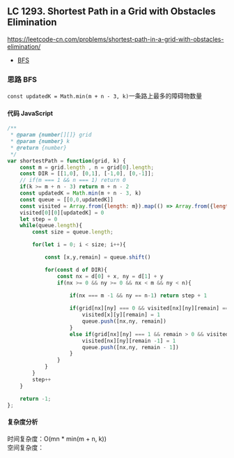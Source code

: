 ## LC 1293. Shortest Path in a Grid with Obstacles Elimination
https://leetcode-cn.com/problems/shortest-path-in-a-grid-with-obstacles-elimination/
- [BFS](#思路-BFS)

### 思路 BFS
`const updatedK = Math.min(m + n - 3, k)`一条路上最多的障碍物数量
#### 代码 JavaScript

```JavaScript
/**
 * @param {number[][]} grid
 * @param {number} k
 * @return {number}
 */
var shortestPath = function(grid, k) {
    const m = grid.length , n = grid[0].length;
    const DIR = [[1,0], [0,1], [-1,0], [0,-1]];
    // if(m === 1 && n === 1) return 0
    if(k >= m + n - 3) return m + n - 2
    const updatedK = Math.min(m + n - 3, k)
    const queue = [[0,0,updatedK]]
    const visited = Array.from({length: m}).map(() => Array.from({length: n}).map(() => Array.from({length: updatedK + 1}).fill(0)))
    visited[0][0][updatedK] = 0
    let step = 0
    while(queue.length){
        const size = queue.length;

        for(let i = 0; i < size; i++){

            const [x,y,remain] = queue.shift()

            for(const d of DIR){
                const nx = d[0] + x, ny = d[1] + y
                if(nx >= 0 && ny >= 0 && nx < m && ny < n){
                    
                    if(nx === m -1 && ny == n-1) return step + 1

                    if(grid[nx][ny] === 0 && visited[nx][ny][remain] === 0){
                        visited[x][y][remain] = 1
                        queue.push([nx,ny, remain])
                    } 
                    else if(grid[nx][ny] === 1 && remain > 0 && visited[nx][ny][remain -1] === 0){
                        visited[nx][ny][remain -1] = 1
                        queue.push([nx,ny, remain - 1])
                    }
                }
            }
        }
        step++
    }

    return -1;
};

```

#### 复杂度分析
时间复杂度：O(mn * min(m + n, k)) </br>
空间复杂度：